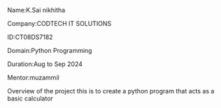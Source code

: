 Name:K.Sai nikhitha

Company:CODTECH IT SOLUTIONS

ID:CT08DS7182

Domain:Python Programming

Duration:Aug to Sep 2024

Mentor:muzammil

Overview of the project this is to create a python program that acts as a basic calculator
